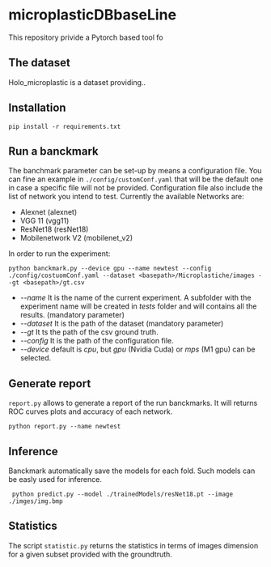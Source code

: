 # microplasticDBbaseLine

This repository privide a Pytorch based tool fo

## The dataset

Holo_microplastic is a dataset providing..

## Installation

```
pip install -r requirements.txt
```

## Run a banckmark

The banchmark parameter can be set-up by means a configuration file.
You can fine an example in `./config/customConf.yaml` that will be the default one in case a specific file will not be provided.
Configuration file also include the list of network you intend to test. Currently the available Networks are:
- Alexnet (alexnet)
- VGG 11 (vgg11)
- ResNet18 (resNet18)
- Mobilenetwork V2 (mobilenet_v2)

In order to run the experiment:

```
python banckmark.py --device gpu --name newtest --config ./config/costuomConf.yaml --dataset <basepath>/Microplastiche/images --gt <basepath>/gt.csv
```

- *--name* It is the name of the current experiment. A subfolder with the experiment name will be created in *tests* folder and will contains all the results. (mandatory parameter)
- *--dataset* It is the path of the dataset (mandatory parameter)
- *--gt* It ts the path of the csv ground truth.
- *--config* It is the path of the configuration file.
- *--device* default is *cpu*, but *gpu* (Nvidia Cuda) or *mps* (M1 gpu) can be selected.

## Generate report
`report.py` allows to generate a report of the run banckmarks. It will returns ROC curves plots and accuracy of each network.

```
python report.py --name newtest 
```

## Inference

Banckmark automatically save the models for each fold. Such models can be easly used for inference.
```
 python predict.py --model ./trainedModels/resNet18.pt --image ./imges/img.bmp
```

## Statistics
The script `statistic.py` returns the statistics in terms of images dimension for a given subset provided with the groundtruth.


